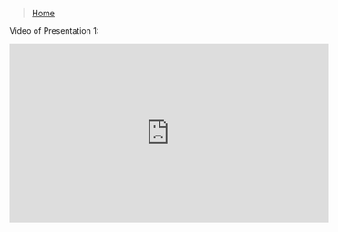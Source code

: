 >[Home](index.md)

Video of Presentation 1:  
<iframe src="https://www.youtube.com/embed/D_n3uTgDdgw{{ include.id }}" 
    width="560" 
    height="315"
    frameborder="0" 
    allowfullscreen>
</iframe>
